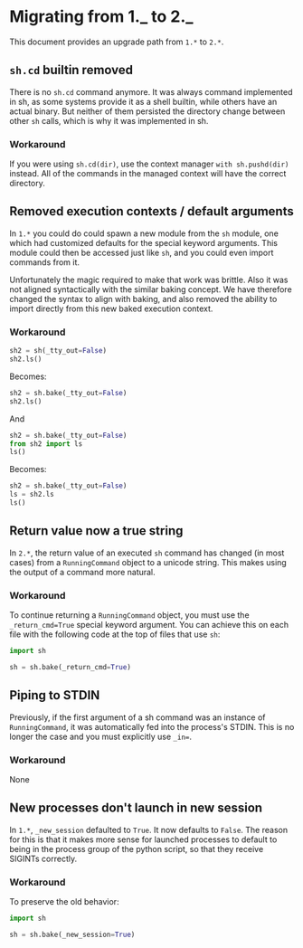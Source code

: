 # Migrating from 1._ to 2._

This document provides an upgrade path from `1.*` to `2.*`.

## `sh.cd` builtin removed

There is no `sh.cd` command anymore. It was always command implemented in sh, as
some systems provide it as a shell builtin, while others have an actual binary.
But neither of them persisted the directory change between other `sh` calls,
which is why it was implemented in sh.

### Workaround

If you were using `sh.cd(dir)`, use the context manager `with sh.pushd(dir)`
instead. All of the commands in the managed context will have the correct
directory.

## Removed execution contexts / default arguments

In `1.*` you could do could spawn a new module from the `sh` module, one which
had customized defaults for the special keyword arguments. This module could
then be accessed just like `sh`, and you could even import commands from it.

Unfortunately the magic required to make that work was brittle. Also it was not
aligned syntactically with the similar baking concept. We have therefore changed
the syntax to align with baking, and also removed the ability to import directly
from this new baked execution context.

### Workaround

```python
sh2 = sh(_tty_out=False)
sh2.ls()
```

Becomes:

```python
sh2 = sh.bake(_tty_out=False)
sh2.ls()
```

And

```python
sh2 = sh.bake(_tty_out=False)
from sh2 import ls
ls()
```

Becomes:

```python
sh2 = sh.bake(_tty_out=False)
ls = sh2.ls
ls()
```

## Return value now a true string

In `2.*`, the return value of an executed `sh` command has changed (in most cases) from
a `RunningCommand` object to a unicode string. This makes using the output of a command
more natural.

### Workaround

To continue returning a `RunningCommand` object, you must use the `_return_cmd=True`
special keyword argument. You can achieve this on each file with the following code at
the top of files that use `sh`:

```python
import sh

sh = sh.bake(_return_cmd=True)
```

## Piping to STDIN

Previously, if the first argument of a sh command was an instance of `RunningCommand`,
it was automatically fed into the process's STDIN. This is no longer the case and you
must explicitly use `_in=`.

### Workaround

None

## New processes don't launch in new session

In `1.*`, `_new_session` defaulted to `True`. It now defaults to `False`. The reason
for this is that it makes more sense for launched processes to default to being in
the process group of the python script, so that they receive SIGINTs correctly.

### Workaround

To preserve the old behavior:

```python
import sh

sh = sh.bake(_new_session=True)
```
